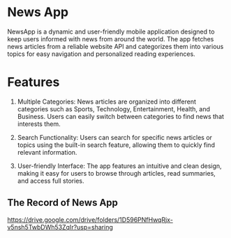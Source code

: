 # News App

NewsApp is a dynamic and user-friendly mobile application designed to keep users informed with news from around the world. The app fetches news articles from a reliable website API and categorizes them into various topics for easy navigation and personalized reading experiences.

# Features
1. Multiple Categories:
 News articles are organized into different categories such as Sports, Technology, Entertainment, Health, and Business. Users can easily switch between categories to find news that interests them.

2. Search Functionality:
Users can search for specific news articles or topics using the built-in search feature, allowing them to quickly find relevant information.

3. User-friendly Interface:
The app features an intuitive and clean design, making it easy for users to browse through articles, read summaries, and access full stories.

## The Record of News App

https://drive.google.com/drive/folders/1D596PNfHwqRjx-v5nsh5TwbDWh53ZqIr?usp=sharing
